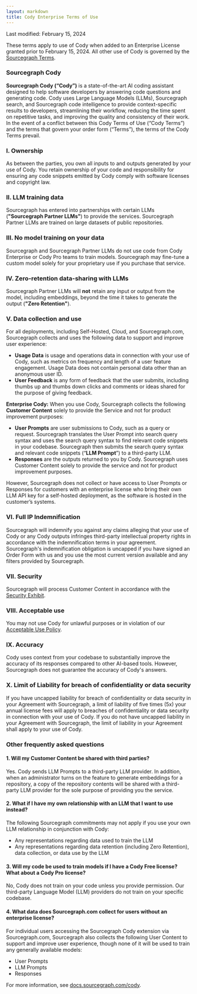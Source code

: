 ```yaml
---
layout: markdown
title: Cody Enterprise Terms of Use
---
```


Last modified: February 15, 2024

These terms apply to use of Cody when added to an Enterprise License granted prior to February 15, 2024. All other use of Cody is governed by the [Sourcegraph Terms](https://sourcegraph.com/terms/cloud).

### Sourcegraph Cody
**Sourcegraph Cody (“Cody”)** is a state-of-the-art AI coding assistant designed to help software developers by answering code questions and generating code. Cody uses Large Language Models (LLMs), Sourcegraph search, and Sourcegraph code intelligence to provide context-specific results to developers, streamlining their workflow, reducing the time spent on repetitive tasks, and improving the quality and consistency of their work. In the event of a conflict between this Cody Terms of Use (“Cody Terms”) and the terms that govern your order form (“Terms”), the terms of the Cody Terms prevail. 

### I. Ownership
As between the parties, you own all inputs to and outputs generated by your use of Cody. You retain ownership of your code and responsibility for ensuring any code snippets emitted by Cody comply with software licenses and copyright law. 

### II. LLM training data
Sourcegraph has entered into partnerships with certain LLMs (**"Sourcegraph Partner LLMs"**) to provide the services. Sourcegraph Partner LLMs are trained on large datasets of public repositories. 

### III. No model training on your data
Sourcegraph and Sourcegraph Partner LLMs do not use code from Cody Enterprise or Cody Pro teams to train models.  Sourcegraph may fine-tune a custom model solely for your proprietary use if you purchase that service.

### IV. Zero-retention data-sharing with LLMs
Sourcegraph Partner LLMs will **not** retain any input or output from the model, including embeddings, beyond the time it takes to generate the output (**"Zero Retention"**).

### V. Data collection and use 
For all deployments, including Self-Hosted, Cloud, and Sourcegraph.com, Sourcegraph collects and uses the following data to support and improve user experience:
- **Usage Data** is usage and operations data in connection with your use of Cody, such as metrics on frequency and length of a user feature engagement. Usage Data does not contain personal data other than an anonymous user ID.
- **User Feedback** is any form of feedback that the user submits, including thumbs up and thumbs down clicks and comments or ideas shared for the purpose of giving feedback.

**Enterprise Cody:** When you use Cody, Sourcegraph collects the following **Customer Content** solely to provide the Service and not for product improvement purposes:
- **User Prompts** are user submissions to Cody, such as a query or request. Sourcegraph translates the User Prompt into search query syntax and uses the search query syntax to find relevant code snippets in your codebase. Sourcegraph then submits the search query syntax and relevant code snippets  (“**LLM Prompt**”) to a third-party LLM. 
- **Responses** are the outputs returned to you by Cody. 
Sourcegraph uses Customer Content solely to provide the service and not for product improvement purposes.

However, Sourcegraph does not collect or have access to User Prompts or Responses for customers with an enterprise license who bring their own LLM API key for a self-hosted deployment, as the software is hosted in the customer’s systems. 

### VI. Full IP Indemnification
Sourcegraph will indemnify you against any claims alleging that your use of Cody or any Cody outputs infringes third-party intellectual property rights in accordance with the indemnification terms in your agreement. Sourcegraph's indemnification obligation is uncapped if you have signed an Order Form with us and you use the most current version available and any filters provided by Sourcegraph.

### VII. Security
Sourcegraph will process Customer Content in accordance with the [Security Exhibit](https://about.sourcegraph.com/security-exhibit.pdf).

### VIII. Acceptable use
You may not use Cody for unlawful purposes or in violation of our [Acceptable Use Policy](https://sourcegraph.com/terms/aup). 

### IX. Accuracy
Cody uses context from your codebase to substantially improve the accuracy of its responses compared to other AI-based tools. However, Sourcegraph does not guarantee the accuracy of Cody's answers. 

### X. Limit of Liability for breach of confidentiality or data security 
If you have uncapped liability for breach of confidentiality or data security in your Agreement with Sourcegraph, a limit of liability of five times (5x) your annual license fees will apply to breaches of confidentiality or data security in connection with your use of Cody. If you do not have uncapped liability in your Agreement with Sourcegraph, the limit of liability in your Agreement shall apply to your use of Cody. 


### Other frequently asked questions

#### 1. Will my Customer Content be shared with third parties?

Yes. Cody sends LLM Prompts to a third-party LLM provider. In addition, when an administrator turns on the feature to generate embeddings for a repository, a copy of the repository contents will be shared with a third-party LLM provider for the sole purpose of providing you the service.

#### 2. What if I have my own relationship with an LLM that I want to use instead? 
The following Sourcegraph commitments may not apply if you use your own LLM relationship in conjunction with Cody: 
- Any representations regarding data used to train the LLM
- Any representations regarding data retention (including Zero Retention), data collection, or data use by the LLM

#### 3. Will my code be used to train models if I have a Cody Free license? What about a Cody Pro license?
No, Cody does not train on your code unless you provide permission. Our third-party Language Model (LLM) providers do not train on your specific codebase.

#### 4. What data does Sourcegraph.com collect for users without an enterprise license? 
For individual users accessing the Sourcegraph Cody extension via Sourcegraph.com, Sourcegraph also collects the following User Content to support and improve user experience, though none of it will be used to train any generally available models:
- User Prompts
- LLM Prompts
- Responses


For more information, see [docs.sourcegraph.com/cody](https://docs.sourcegraph.com/cody).
